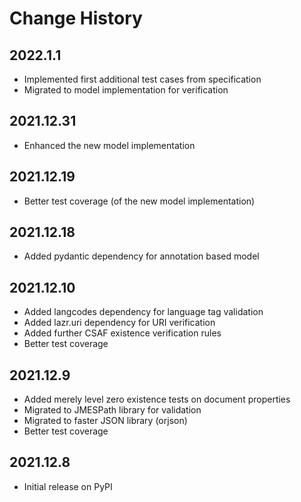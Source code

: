 # Change History

## 2022.1.1

* Implemented first additional test cases from specification
* Migrated to model implementation for verification

## 2021.12.31

* Enhanced the new model implementation

## 2021.12.19

* Better test coverage (of the new model implementation)

## 2021.12.18

* Added pydantic dependency for annotation based model

## 2021.12.10

* Added langcodes dependency for language tag validation
* Added lazr.uri dependency for URI verification
* Added further CSAF existence verification rules
* Better test coverage

## 2021.12.9

* Added merely level zero existence tests on document properties 
* Migrated to JMESPath library for validation
* Migrated to faster JSON library (orjson)
* Better test coverage

## 2021.12.8

* Initial release on PyPI

